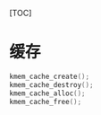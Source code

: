 [TOC]

# 缓存

```c
kmem_cache_create();
kmem_cache_destroy();
kmem_cache_alloc();
kmem_cache_free();
```
